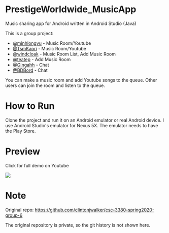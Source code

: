# PrestigeWorldwide_MusicApp
Music sharing app for Android written in Android Studio (Java)

This is a group project:
* [@minhlongvu](https://github.com/minhlongvu) - Music Room/Youtube
* [@TsmKaori](https://github.com/TsmKaori) - Music Room/Youtube
* [@windcloak](https://github.com/windcloak) - Music Room List, Add Music Room
* [@teatep](https://github.com/teatep) - Add Music Room
* [@Gingahh](https://github.com/Gingahh) - Chat
* [@BDBord](https://github.com/BDBord) - Chat

You can make a music room and add Youtube songs to the queue. Other users can join the room and listen to the queue.

# How to Run
Clone the project and run it on an Android emulator or real Android device. I use Android Studio's emulator for Nexus 5X. The emulator needs to have the Play Store.

# Preview
Click for full demo on Youtube

[<img src="https://github.com/windcloak/PrestigeWorldwide_MusicApp/blob/master/demo.gif">](https://www.youtube.com/watch?v=dHicvqFu8UU)

# Note
Original repo: https://github.com/clintonjwalker/csc-3380-spring2020-group-6

The original repository is private, so the git history is not shown here.
